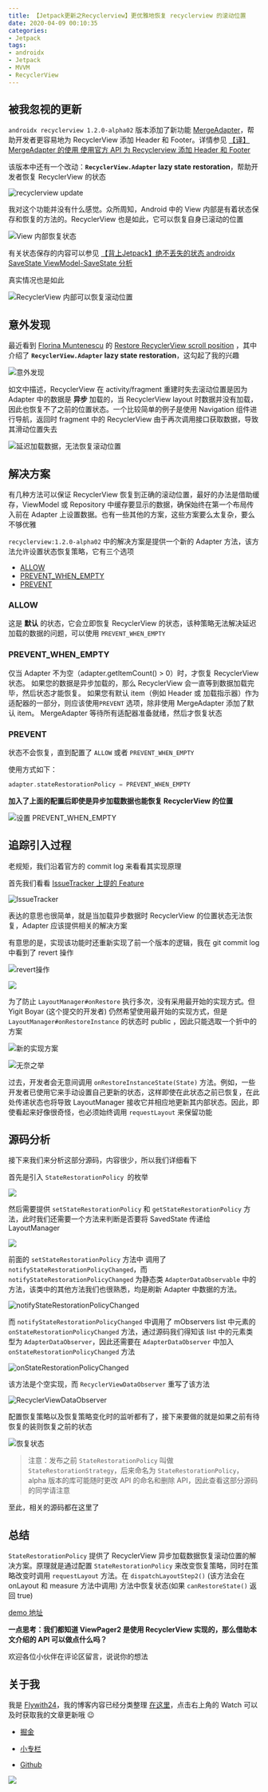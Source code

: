 ```yaml
---
title: 【Jetpack更新之Recyclerview】更优雅地恢复 recyclerview 的滚动位置
date: 2020-04-09 00:10:35
categories: 
- Jetpack
tags: 
- androidx
- Jetpack
- MVVM
- RecyclerView
---
```


## 被我忽视的更新

`androidx recyclerview 1.2.0-alpha02` 版本添加了新功能 [MergeAdapter](https://developer.android.com/reference/androidx/recyclerview/widget/MergeAdapter)，帮助开发者更容易地为 RecyclerView 添加 Header 和 Footer。详情参见 [【译】MergeAdapter 的使用 使用官方 API 为 Recyclerview 添加 Header 和 Footer](https://juejin.im/post/5e86ffea51882573ba207a19)

该版本中还有一个改动：**`RecyclerView.Adapter` lazy state restoration**，帮助开发者恢复 RecyclerView 的状态

<!-- more-->

![recyclerview update](https://gitee.com/flywith24/Album/raw/master/img/20200512105548.png)



我对这个功能并没有什么感觉。众所周知，Android 中的 View 内部是有着状态保存和恢复的方法的。RecyclerView 也是如此，它可以恢复自身已滚动的位置

![View 内部恢复状态](https://gitee.com/flywith24/Album/raw/master/img/20200512110411.png)

有关状态保存的内容可以参见 [【背上Jetpack】绝不丢失的状态 androidx SaveState ViewModel-SaveState 分析](https://juejin.im/post/5e738d12518825495d69cfb9)



真实情况也是如此

![RecyclerView 内部可以恢复滚动位置](https://gitee.com/flywith24/Album/raw/master/img/20200512111315.gif)



## 意外发现

最近看到 [Florina Muntenescu](https://medium.com/@florina.muntenescu?source=post_page-----a8fbdc9a9334----------------------) 的 [Restore RecyclerView scroll position](https://medium.com/androiddevelopers/restore-recyclerview-scroll-position-a8fbdc9a9334) ，其中介绍了 **`RecyclerView.Adapter` lazy state restoration**，这勾起了我的兴趣

![意外发现](https://gitee.com/flywith24/Album/raw/master/img/20200512111720.png)

如文中描述，RecyclerView 在 activity/fragment 重建时失去滚动位置是因为 Adapter 中的数据是 **异步** 加载的，当 RecyclerView layout 时数据并没有加载，因此也恢复不了之前的位置状态。一个比较简单的例子是使用 Navigation 组件进行导航，返回时 fragment 中的 RecyclerView 由于再次调用接口获取数据，导致其滑动位置失去

![延迟加载数据，无法恢复滚动位置](https://gitee.com/flywith24/Album/raw/master/img/20200512113141.gif)



## 解决方案

有几种方法可以保证 RecyclerView 恢复到正确的滚动位置，最好的办法是借助缓存，ViewModel 或 Repository 中缓存要显示的数据，确保始终在第一个布局传入前在 Adapter 上设置数据。也有一些其他的方案，这些方案要么太复杂，要么不够优雅



`recyclerview:1.2.0-alpha02` 中的解决方案是提供一个新的 Adapter 方法，该方法允许设置状态恢复策略，它有三个选项

- [ALLOW](https://developer.android.com/reference/androidx/recyclerview/widget/RecyclerView.Adapter.StateRestorationPolicy#ALLOW)
- [PREVENT_WHEN_EMPTY](https://developer.android.com/reference/androidx/recyclerview/widget/RecyclerView.Adapter.StateRestorationPolicy#PREVENT_WHEN_EMPTY)
- [PREVENT](https://developer.android.com/reference/androidx/recyclerview/widget/RecyclerView.Adapter.StateRestorationPolicy#PREVENT)



### ALLOW

这是 **默认** 的状态，它会立即恢复 RecyclerView 的状态，该种策略无法解决延迟加载的数据的问题，可以使用 `PREVENT_WHEN_EMPTY`



### PREVENT_WHEN_EMPTY

仅当 Adapter 不为空（adapter.getItemCount() > 0）时，才恢复 RecyclerView 状态。 如果您的数据是异步加载的，那么 RecyclerView 会一直等到数据加载完毕，然后状态才能恢复。 如果您有默认 item（例如 Header 或 加载指示器）作为适配器的一部分，则应该使用`PREVENT` 选项，除非使用 MergeAdapter 添加了默认 item。 MergeAdapter 等待所有适配器准备就绪，然后才恢复状态



### PREVENT

状态不会恢复，直到配置了 `ALLOW` 或者 `PREVENT_WHEN_EMPTY`



使用方式如下：

```  kotlin
adapter.stateRestorationPolicy = PREVENT_WHEN_EMPTY
```



**加入了上面的配置后即使是异步加载数据也能恢复 RecyclerView 的位置**



![设置 PREVENT_WHEN_EMPTY](https://gitee.com/flywith24/Album/raw/master/img/20200512114332.gif)



## 追踪引入过程

老规矩，我们沿着官方的 commit log 来看看其实现原理

首先我们看看 [IssueTracker 上提的 Feature](https://issuetracker.google.com/issues/146365793)

![IssueTracker](https://gitee.com/flywith24/Album/raw/master/img/20200512115048.png)

表达的意思也很简单，就是当加载异步数据时 RecyclerView 的位置状态无法恢复，Adapter 应该提供相关的解决方案



有意思的是，实现该功能时还重新实现了前一个版本的逻辑，我在 git commit log 中看到了 revert 操作

![revert操作](https://gitee.com/flywith24/Album/raw/master/img/20200512140140.png)

![](https://gitee.com/flywith24/Album/raw/master/img/20200512120004.png)



为了防止 `LayoutManager#onRestore` 执行多次，没有采用最开始的实现方式。但 Yigit Boyar (这个提交的开发者) 仍然希望使用最开始的实现方式，但是  `LayoutManager#onRestoreInstance` 的状态时 public ，因此只能选取一个折中的方案



![新的实现方案](https://gitee.com/flywith24/Album/raw/master/img/20200512141210.png)

![无奈之举](https://gitee.com/flywith24/Album/raw/master/img/20200512141445.png)



过去，开发者会无意间调用 `onRestoreInstanceState(State)` 方法。例如，一些开发者已使用它来手动设置自己更新的状态，这样即使在此状态之前已恢复，在此处传递状态也将导致 LayoutManager 接收它并相应地更新其内部状态。因此，即使看起来好像很奇怪，也必须始终调用 `requestLayout` 来保留功能



## 源码分析

接下来我们来分析这部分源码，内容很少，所以我们详细看下

首先是引入 `StateRestorationPolicy `的枚举

![](https://gitee.com/flywith24/Album/raw/master/img/20200512143600.png)

然后需要提供 `setStateRestorationPolicy` 和 `getStateRestorationPolicy` 方法，此时我们还需要一个方法来判断是否要将 SavedState 传递给 LayoutManager

![](https://gitee.com/flywith24/Album/raw/master/img/20200512143459.png)



前面的 `setStateRestorationPolicy` 方法中 调用了 `notifyStateRestorationPolicyChanged`，而 `notifyStateRestorationPolicyChanged` 为静态类 `AdapterDataObservable` 中的方法，该类中的其他方法我们也很熟悉，均是刷新 Adapter 中数据的方法。

![notifyStateRestorationPolicyChanged](https://gitee.com/flywith24/Album/raw/master/img/20200512143858.png)



而 `notifyStateRestorationPolicyChanged` 中调用了 mObservers list 中元素的 `onStateRestorationPolicyChanged` 方法，通过源码我们得知该 list 中的元素类型为 `AdapterDataObserver`，因此还需要在 `AdapterDataObserver` 中加入 `onStateRestorationPolicyChanged` 方法

![onStateRestorationPolicyChanged ](https://gitee.com/flywith24/Album/raw/master/img/20200512144501.png)



该方法是个空实现，而 `RecyclerViewDataObserver` 重写了该方法

![RecyclerViewDataObserver ](https://gitee.com/flywith24/Album/raw/master/img/20200512144716.png)



配置恢复策略以及恢复策略变化时的监听都有了，接下来要做的就是如果之前有待恢复的装则恢复之前的状态

![恢复状态](https://gitee.com/flywith24/Album/raw/master/img/20200512145152.png)

> 注意：发布之前 `StateRestorationPolicy` 叫做 `StateRestorationStrategy`，后来命名为 `StateRestorationPolicy`，alpha 版本的库可能随时更改 API 的命名和删除 API，因此查看这部分源码的同学请注意



至此，相关的源码都在这里了



## 总结

`StateRestorationPolicy` 提供了 RecyclerView 异步加载数据恢复滚动位置的解决方案。原理就是通过配置 `StateRestorationPolicy` 来改变恢复策略，同时在策略改变时调用 `requestLayout` 方法。在 `dispatchLayoutStep2()` (该方法会在 onLayout 和 measure 方法中调用) 方法中恢复状态(如果 `canRestoreState()` 返回 true)


[demo 地址](https://github.com/Flywith24/Flywith24-Jetpack-Demo/tree/master/demo_recyclerview_scroll)


**一点思考：我们都知道 ViewPager2 是使用 RecyclerView 实现的，那么借助本文介绍的 API 可以做点什么吗？**

欢迎各位小伙伴在评论区留言，说说你的想法

## 关于我

我是 [Flywith24](https://flywith24.gitee.io/)，我的博客内容已经分类整理 [在这里](https://github.com/Flywith24/BlogList)，点击右上角的 Watch 可以及时获取我的文章更新哦 😉



- [掘金](https://juejin.im/user/57c7f6870a2b58006b1cfd6c)

- [小专栏](https://xiaozhuanlan.com/detail)

- [Github](https://github.com/Flywith24)

  

![](https://gitee.com/flywith24/Album/raw/master/img/20200508153754.jpg)


